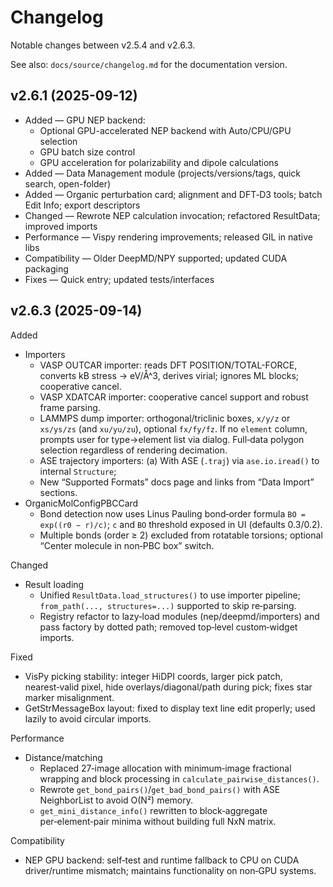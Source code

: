 # Changelog

Notable changes between v2.5.4 and v2.6.3.

See also: `docs/source/changelog.md` for the documentation version.

## v2.6.1 (2025-09-12)

- Added — GPU NEP backend:
  - Optional GPU-accelerated NEP backend with Auto/CPU/GPU selection
  - GPU batch size control
  - GPU acceleration for polarizability and dipole calculations
- Added — Data Management module (projects/versions/tags, quick search, open-folder)
- Added — Organic perturbation card; alignment and DFT‑D3 tools; batch Edit Info; export descriptors
- Changed — Rewrote NEP calculation invocation; refactored ResultData; improved imports
- Performance — Vispy rendering improvements; released GIL in native libs
- Compatibility — Older DeepMD/NPY supported; updated CUDA packaging
- Fixes — Quick entry; updated tests/interfaces

## v2.6.3 (2025-09-14)

Added
- Importers
  - VASP OUTCAR importer: reads DFT POSITION/TOTAL-FORCE, converts kB stress → eV/Å^3, derives virial; ignores ML blocks; cooperative cancel.
  - VASP XDATCAR importer: cooperative cancel support and robust frame parsing.
  - LAMMPS dump importer: orthogonal/triclinic boxes, `x/y/z` or `xs/ys/zs` (and `xu/yu/zu`), optional `fx/fy/fz`. If no `element` column, prompts user for type→element list via dialog. Full‑data polygon selection regardless of rendering decimation.
  - ASE trajectory importers: (a) With ASE (`.traj`) via `ase.io.iread()` to internal `Structure`; 
  - New “Supported Formats” docs page and links from “Data Import” sections.
- OrganicMolConfigPBCCard
  - Bond detection now uses Linus Pauling bond‑order formula `BO = exp((r0 − r)/c)`; `c` and `BO` threshold exposed in UI (defaults 0.3/0.2).
  - Multiple bonds (order ≥ 2) excluded from rotatable torsions; optional “Center molecule in non‑PBC box” switch.

Changed
- Result loading
  - Unified `ResultData.load_structures()` to use importer pipeline; `from_path(..., structures=...)` supported to skip re‑parsing.
  - Registry refactor to lazy‑load modules (nep/deepmd/importers) and pass factory by dotted path; removed top‑level custom‑widget imports.


Fixed
- VisPy picking stability: integer HiDPI coords, larger pick patch, nearest‑valid pixel, hide overlays/diagonal/path during pick; fixes star marker misalignment.
- GetStrMessageBox layout: fixed to display text line edit properly; used lazily to avoid circular imports.

Performance
- Distance/matching
  - Replaced 27‑image allocation with minimum‑image fractional wrapping and block processing in `calculate_pairwise_distances()`.
  - Rewrote `get_bond_pairs()`/`get_bad_bond_pairs()` with ASE NeighborList to avoid O(N²) memory.
  - `get_mini_distance_info()` rewritten to block‑aggregate per‑element‑pair minima without building full NxN matrix.

Compatibility
- NEP GPU backend: self‑test and runtime fallback to CPU on CUDA driver/runtime mismatch; maintains functionality on non‑GPU systems.
